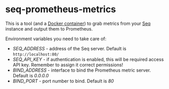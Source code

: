 seq-prometheus-metrics
======================

This is a tool (and a [Docker container](https://hub.docker.com/repository/docker/smokserwis/seq-prometheus-metrics))
to grab metrics from your [Seq](https://datalust.co/seq)
instance and output them to Prometheus.

Environment variables you need to take care of:

* _SEQ_ADDRESS_ - address of the Seq server. Default is `http://localhost:80/`
* _SEQ_API_KEY_ - if authentication is enabled, this will be required access API key. Remember to assign it correct permissions!
* _BIND_ADDRESS_ - interface to bind the Prometheus metric server. Default is _0.0.0.0_
* _BIND_PORT_ - port number to bind. Default is _80_
